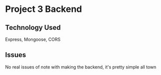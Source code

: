# Project 3 Backend

## Technology Used

Express, Mongoose, CORS

## Issues

No real issues of note with making the backend, it's pretty simple all town
